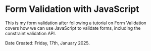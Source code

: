 # Form Validation with JavaScript

This is my form validation after following a tutorial on Form Validation covers how we can use JavaScript to validate forms, including the constraint validation API.

Date Created: Friday, 17th, January 2025.
